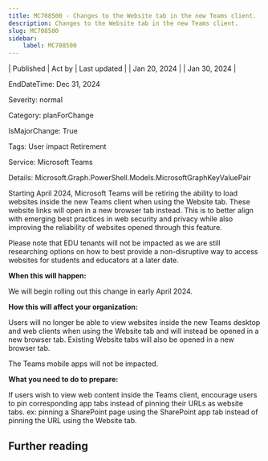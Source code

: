 ```yaml
---
title: MC708500 - Changes to the Website tab in the new Teams client.
description: Changes to the Website tab in the new Teams client.
slug: MC708500
sidebar:
    label: MC708500
---
```


| Published | Act by | Last updated |
| Jan 20, 2024 |  | Jan 30, 2024 |

EndDateTime: Dec 31, 2024

Severity: normal

Category: planForChange

IsMajorChange: True

Tags: User impact Retirement

Service: Microsoft Teams

Details: Microsoft.Graph.PowerShell.Models.MicrosoftGraphKeyValuePair

<p>Starting April 2024, Microsoft Teams will be retiring the ability to load websites inside the new Teams client when using the Website tab. These website links will open in a new browser tab instead. This is to better align with emerging best practices in web security and privacy while also improving the reliability of websites opened through this feature.
</p><p>Please note that EDU tenants will not be impacted as we are still researching options on how to best provide a non-disruptive way to access websites for students and educators at a later date.</p><p>
</p><p><b>When this will happen:</b>
</p><p>We will begin rolling out this change in early April 2024.</p><p><b>How this will affect your organization:</b>
</p><p>Users will no longer be able to view websites inside the new Teams desktop and web clients when using the Website tab and will instead be opened in a new browser tab. Existing Website tabs will also be opened in a new browser tab. 
</p><p>The Teams mobile apps will not be impacted.</p><p>
</p><p><b>What you need to do to prepare:</b>
</p><p>If users wish to view web content inside the Teams client, encourage users to pin corresponding app tabs instead of pinning their URLs as website tabs. ex: pinning a SharePoint page using the SharePoint app tab instead of pinning the URL using the Website tab.</p>

## Further reading
